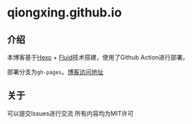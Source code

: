 # qiongxing.github.io

## 介绍

本博客基于[Hexo](https://hexo.io/zh-cn/index.html) + [Fluid](https://github.com/fluid-dev/hexo-theme-fluid)技术搭建，使用了Github Action进行部署。

部署分支为`gh-pages`。[博客访问地址](https://qiongxing.github.io)

## 关于

可以提交Issues进行交流
所有内容均为MIT许可
